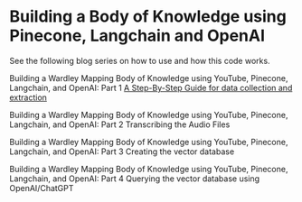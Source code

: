 # Building a Body of Knowledge using Pinecone, Langchain and OpenAI

See the following blog series on how to use and how this code works.

Building a Wardley Mapping Body of Knowledge using YouTube, Pinecone, Langchain, and OpenAI: Part 1
[A Step-By-Step Guide for data collection and extraction](https://medium.com/prompt-engineering/building-a-wardley-mapping-body-of-knowledge-from-youtube-part-1-7ce97e4f9c22)

Building a Wardley Mapping Body of Knowledge using YouTube, Pinecone, Langchain, and OpenAI: Part 2
Transcribing the Audio Files

Building a Wardley Mapping Body of Knowledge using YouTube, Pinecone, Langchain, and OpenAI: Part 3
Creating the vector database

Building a Wardley Mapping Body of Knowledge using YouTube, Pinecone, Langchain, and OpenAI: Part 4
Querying the vector database using OpenAI/ChatGPT

